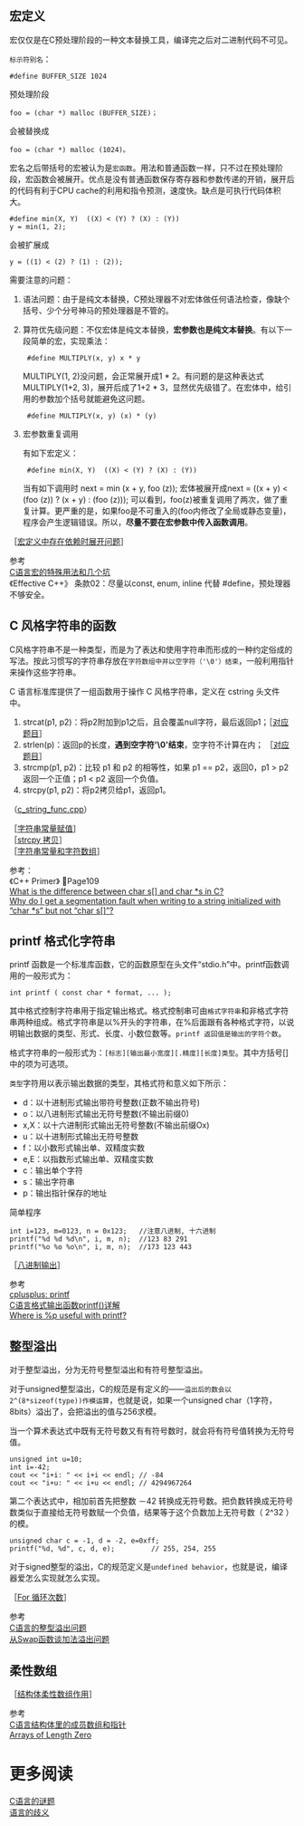 ## 宏定义

宏仅仅是在C预处理阶段的一种文本替换工具，编译完之后对二进制代码不可见。

`标示符别名`：
    
    #define BUFFER_SIZE 1024

预处理阶段
    
    foo = (char *) malloc (BUFFER_SIZE)；

会被替换成
    
    foo = (char *) malloc (1024)。

宏名之后带括号的宏被认为是`宏函数`。用法和普通函数一样，只不过在预处理阶段，宏函数会被展开。优点是没有普通函数保存寄存器和参数传递的开销，展开后的代码有利于CPU cache的利用和指令预测，速度快。缺点是可执行代码体积大。

    #define min(X, Y)  ((X) < (Y) ? (X) : (Y))
    y = min(1, 2);

会被扩展成
    
    y = ((1) < (2) ? (1) : (2));

需要注意的问题：

1. 语法问题：由于是纯文本替换，C预处理器不对宏体做任何语法检查，像缺个括号、少个分号神马的预处理器是不管的。
2. 算符优先级问题：不仅宏体是纯文本替换，**宏参数也是纯文本替换**。有以下一段简单的宏，实现乘法： 

        #define MULTIPLY(x, y) x * y
    
    MULTIPLY(1, 2)没问题，会正常展开成1 * 2。有问题的是这种表达式MULTIPLY(1+2, 3)，展开后成了1+2 * 3，显然优先级错了。在宏体中，给引用的参数加个括号就能避免这问题。

        #define MULTIPLY(x, y) (x) * (y)
        
3. 宏参数重复调用

    有如下宏定义：

        #define min(X, Y)  ((X) < (Y) ? (X) : (Y))

    当有如下调用时 next = min (x + y, foo (z)); 宏体被展开成next = ((x + y) < (foo (z)) ? (x + y) : (foo (z))); 可以看到，foo(z)被重复调用了两次，做了重复计算。更严重的是，如果foo是不可重入的(foo内修改了全局或静态变量)，程序会产生逻辑错误。所以，**尽量不要在宏参数中传入函数调用**。

［[宏定义中存在依赖时展开问题](http://www.nowcoder.com/questionTerminal/c33295e54974412095ebadab0f5bb820)］  

参考  
[C语言宏的特殊用法和几个坑](http://hbprotoss.github.io/posts/cyu-yan-hong-de-te-shu-yong-fa-he-ji-ge-keng.html)  
《Effective C++》 条款02：尽量以const, enum, inline 代替 #define，预处理器不够安全。

## C 风格字符串的函数

C风格字符串不是一种类型，而是为了表达和使用字符串而形成的一种约定俗成的写法。按此习惯写的字符串存放在`字符数组中并以空字符（'\0'）结束`，一般利用指针来操作这些字符串。

C 语言标准库提供了一组函数用于操作 C 风格字符串，定义在 cstring 头文件中。

1. strcat(p1, p2)：将p2附加到p1之后，且会覆盖null字符，最后返回p1；［[对应题目](http://www.nowcoder.com/test/question/done?tid=2494453&qid=25523#summary)］
2. strlen(p)：返回p的长度，**遇到空字符'\0'结束**，空字符不计算在内； ［[对应题目](http://www.nowcoder.com/questionTerminal/81cc723e49fc402ca7fa62a97a121251)］
3. strcmp(p1, p2)：比较 p1 和 p2 的相等性，如果 p1 == p2，返回0，p1 > p2返回一个正值；p1 < p2 返回一个负值。
4. strcpy(p1, p2)：将p2拷贝给p1，返回p1。

（[c_string_func.cpp](C++_Code/c_string_func.cpp)）

［[字符串常量赋值](http://www.nowcoder.com/questionTerminal/462f7c3746814b1cadde05a1084f8740)］  
［[strcpy 拷贝](http://www.nowcoder.com/questionTerminal/74d917fe09a94a2fb03b5371a2417372)］  
［[字符串常量和字符数组](http://www.nowcoder.com/questionTerminal/0db8ed5d69464f0bbb98d5eba3c08b9a)］

参考：   
《C++ Primer》 Page109  
[What is the difference between char s[] and char *s in C?](http://stackoverflow.com/questions/1704407/what-is-the-difference-between-char-s-and-char-s-in-c)      
[Why do I get a segmentation fault when writing to a string initialized with “char *s” but not “char s[]”?](http://stackoverflow.com/questions/164194/why-do-i-get-a-segmentation-fault-when-writing-to-a-string-initialized-with-cha)  

## printf 格式化字符串

printf 函数是一个标准库函数，它的函数原型在头文件“stdio.h”中。printf函数调用的一般形式为：
    
    int printf ( const char * format, ... );

其中格式控制字符串用于指定输出格式。格式控制串可由`格式字符串`和非格式字符串两种组成。格式字符串是以%开头的字符串，在%后面跟有各种格式字符，以说明输出数据的类型、形式、长度、小数位数等。`printf 返回值是输出的字符个数`。

格式字符串的一般形式为：`[标志][输出最小宽度][.精度][长度]类型`。其中方括号[]中的项为可选项。

`类型`字符用以表示输出数据的类型，其格式符和意义如下所示：

* d：以十进制形式输出带符号整数(正数不输出符号)
* o：以八进制形式输出无符号整数(不输出前缀0)
* x,X：以十六进制形式输出无符号整数(不输出前缀Ox)
* u：以十进制形式输出无符号整数
* f：以小数形式输出单、双精度实数
* e,E：以指数形式输出单、双精度实数
* c：输出单个字符
* s：输出字符串
* p：输出指针保存的地址

简单程序

    int i=123, m=0123, n = 0x123;   //注意八进制, 十六进制
    printf("%d %d %d\n", i, m, n);  //123 83 291
    printf("%o %o %o\n", i, m, n);  //173 123 443

［[八进制输出](http://www.nowcoder.com/questionTerminal/25bce0284ec040fabdf6629dbd0c5dc9)］

参考  
[cplusplus: printf](http://www.cplusplus.com/reference/cstdio/printf/?kw=printf)  
[C语言格式输出函数printf()详解](http://c.biancheng.net/cpp/html/33.html)  
[Where is %p useful with printf?](http://stackoverflow.com/questions/2369541/where-is-p-useful-with-printf)  

## 整型溢出

对于整型溢出，分为无符号整型溢出和有符号整型溢出。

对于unsigned整型溢出，C的规范是有定义的——`溢出后的数会以2^(8*sizeof(type))作模运算`，也就是说，如果一个unsigned char（1字符，8bits）溢出了，会把溢出的值与256求模。

当一个算术表达式中既有无符号数又有有符号数时，就会将有符号值转换为无符号值。

    unsigned int u=10;
    int i=-42;
    cout << "i+i: " << i+i << endl; // -84
    cout << "i+u: " << i+u << endl; // 4294967264

第二个表达式中，相加前首先把整数 －42 转换成无符号数。把负数转换成无符号数类似于直接给无符号数赋一个负值，结果等于这个负数加上无符号数（ 2^32 ）的模。

    unsigned char c = -1, d = -2, e=0xff;
    printf("%d, %d", c, d, e);         // 255, 254, 255

对于signed整型的溢出，C的规范定义是`undefined behavior`，也就是说，编译器爱怎么实现就怎么实现。

［[For 循环次数](http://www.nowcoder.com/questionTerminal/7183f3428a444efe8a3f91247ddf6b7a)］  

参考  
[C语言的整型溢出问题](http://coolshell.cn/articles/11466.html)  
[从Swap函数谈加法溢出问题](http://blog.csdn.net/dataspark/article/details/9703967)  

## 柔性数组


［[结构体柔性数组作用](http://www.nowcoder.com/questionTerminal/be5269b8c2d340c3add69510d0089747)］

参考  
[C语言结构体里的成员数组和指针](http://coolshell.cn/articles/11377.html)  
[Arrays of Length Zero](https://gcc.gnu.org/onlinedocs/gcc/Zero-Length.html)


# 更多阅读

[C语言的谜题](http://coolshell.cn/articles/945.html)  
[语言的歧义](http://coolshell.cn/articles/830.html)

